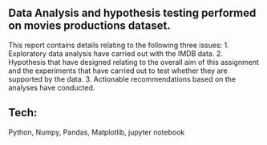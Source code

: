 ## Data Analysis and hypothesis testing performed on movies productions dataset.

This report contains details relating to the following three issues:
        1. Exploratory data analysis have carried out with the IMDB data.
        2. Hypothesis that have designed relating to the overall aim of this assignment and the experiments that have carried out to test whether they are supported by       the data.
        3. Actionable recommendations based on the analyses have conducted.

## Tech:
Python, Numpy, Pandas, Matplotlib, jupyter notebook

